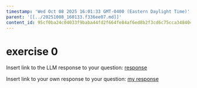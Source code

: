 ```yaml
---
timestamp: 'Wed Oct 08 2025 16:01:33 GMT-0400 (Eastern Daylight Time)'
parent: '[[../20251008_160133.f336ee07.md]]'
content_id: 95cf0ba24c04033f9baba44fd2f664fe84af6ed8b2f3cd6c75cca348404d6b06
---
```


# exercise 0

Insert link to the LLM response to your question:
[response](..../context/design/brainstorming/questioning.md/steps/response.83ce8663.md)

Insert link to your own response to your question:
[my response](..../context/design/brainstorming/questioning.md/steps/response.f785799f.md)
